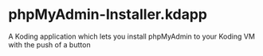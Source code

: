 phpMyAdmin-Installer.kdapp
==========================

A Koding application which lets you install phpMyAdmin to your Koding VM with the push of a button
